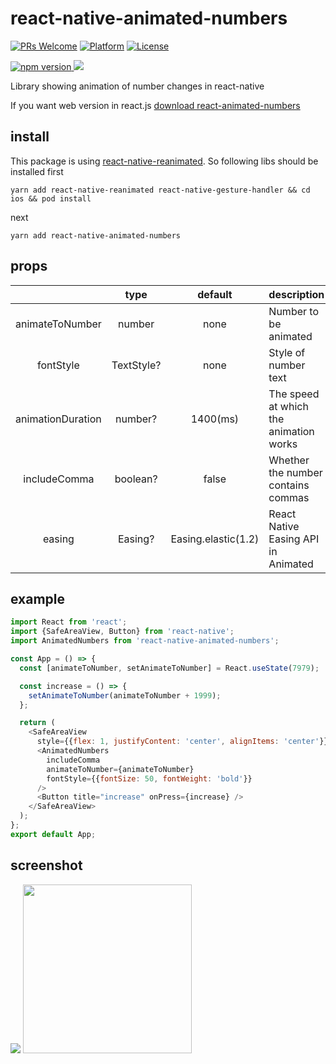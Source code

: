  # react-native-animated-numbers

 [![PRs Welcome](https://img.shields.io/badge/PRs-Welcome-brightgreen.svg)](https://github.com/heyman333/react-native-animated-numbers/pulls)
[![Platform](https://img.shields.io/badge/platform-react--native-lightgrey.svg)](http://facebook.github.io/react-native/)
[![License](https://img.shields.io/badge/license-MIT-blue.svg)](https://github.com/heyman333/react-native-animated-numbers/blob/master/LICENSE)

<a href="https://www.npmjs.com/package/react-native-animated-numbers">
<img alt="npm version" src="http://img.shields.io/npm/v/react-native-animated-numbers.svg?style=flat-square">
</a>
<a href="https://www.npmjs.com/package/react-native-animated-numbers">
<img src="http://img.shields.io/npm/dm/react-native-animated-numbers.svg?style=flat-square">
</a>

 Library showing animation of number changes in react-native

 If you want web version in react.js [download react-animated-numbers](https://github.com/heyman333/react-animated-numbers)

 ## install 

This package is using [react-native-reanimated](https://docs.swmansion.com/react-native-reanimated/docs/about). So following libs should be installed first

```shell
yarn add react-native-reanimated react-native-gesture-handler && cd ios && pod install
```

next
 ```shell
 yarn add react-native-animated-numbers
 ```

 ## props 
|                   |    type    |  default | description                            |
|:-----------------:|:----------:|:--------:|----------------------------------------|
|  animateToNumber  |   number   |   none   | Number to be animated                  |
|     fontStyle     | TextStyle? |   none   | Style of number text                   |
| animationDuration |   number?  | 1400(ms) | The speed at which the animation works |
|    includeComma   |  boolean?  |   false  | Whether the number contains commas     |
|       easing      |   Easing?  |   Easing.elastic(1.2)   | React Native Easing API in Animated    |

## example

```js
import React from 'react';
import {SafeAreaView, Button} from 'react-native';
import AnimatedNumbers from 'react-native-animated-numbers';

const App = () => {
  const [animateToNumber, setAnimateToNumber] = React.useState(7979);

  const increase = () => {
    setAnimateToNumber(animateToNumber + 1999);
  };

  return (
    <SafeAreaView
      style={{flex: 1, justifyContent: 'center', alignItems: 'center'}}>
      <AnimatedNumbers
        includeComma
        animateToNumber={animateToNumber}
        fontStyle={{fontSize: 50, fontWeight: 'bold'}}
      />
      <Button title="increase" onPress={increase} />
    </SafeAreaView>
  );
};
export default App;
```

 ## screenshot
 <img src="images/ios.gif" />
 <img src="images/android.gif" width="270" />
